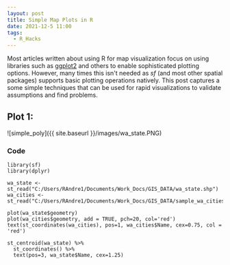 ```yaml
---
layout: post
title: Simple Map Plots in R
date: 2021-12-5 11:00
tags:
  - R_Hacks
---
```


Most articles written about using R for map visualization focus on using libraries such as [ggplot2](https://r-spatial.org/r/2018/10/25/ggplot2-sf.html) and others to enable sophisticated plotting options.  However, many times this isn't needed as _sf_ (and most other spatial packages) supports basic plotting operations natively.  This post captures a some simple techniques that can be used for rapid visualizations to validate assumptions and find problems.

## Plot 1:

![simple_poly]({{ site.baseurl }}/images/wa_state.PNG)

### Code

```
library(sf)
library(dplyr)

wa_state <- st_read("C:/Users/RAndre1/Documents/Work_Docs/GIS_DATA/wa_state.shp")
wa_cities <- st_read("C:/Users/RAndre1/Documents/Work_Docs/GIS_DATA/sample_wa_cities.shp")

plot(wa_state$geometry)
plot(wa_cities$geometry, add = TRUE, pch=20, col='red')
text(st_coordinates(wa_cities), pos=1, wa_cities$Name, cex=0.75, col = 'red')

st_centroid(wa_state) %>% 
  st_coordinates() %>% 
  text(pos=3, wa_state$Name, cex=1.25)
```

